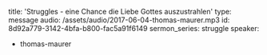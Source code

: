 title: 'Struggles - eine Chance die Liebe Gottes auszustrahlen'
type: message
audio: /assets/audio/2017-06-04-thomas-maurer.mp3
id: 8d92a779-3142-4bfa-b800-fac5a91f6149
sermon_series: struggle
speaker:
  - thomas-maurer
